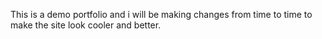 This is a demo portfolio and i will be making changes from time to time to make the site look cooler and better.